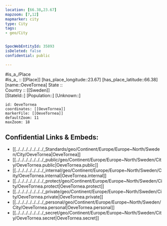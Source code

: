 ```yaml
---
location: [66.38,23.67] 
mapzoom: [7,12] 
mapmarker: city 
type: City
tags:
- geo/City


SpocWebEntityId: 35893
isDeleted: false
confidential: public

---
```

#is_a_/Place  
#is_a_ :: [[Place]] 
[has_place_longitude::23.67] 
[has_place_latitude::66.38] 
[name::OeveTornea] 
State ::  
Country :: [[Sweden]]  
[StateId::] 
[Population::] 
[Unknown::] 


```leaflet
id: OeveTornea
coordinates: [[OeveTornea]] 
markerFile: [[OeveTornea]] 
defaultZoom: 11 
maxZoom: 18
```


## Confidential Links & Embeds: 
- [[../../../../../../../_Standards/geo/Continent/Europe/Europe~North/Sweden/City/OeveTornea|OeveTornea]] 
- [[../../../../../../../_public/geo/Continent/Europe/Europe~North/Sweden/City/OeveTornea.public|OeveTornea.public]] 
- [[../../../../../../../_internal/geo/Continent/Europe/Europe~North/Sweden/City/OeveTornea.internal|OeveTornea.internal]] 
- [[../../../../../../../_protect/geo/Continent/Europe/Europe~North/Sweden/City/OeveTornea.protect|OeveTornea.protect]] 
- [[../../../../../../../_private/geo/Continent/Europe/Europe~North/Sweden/City/OeveTornea.private|OeveTornea.private]] 
- [[../../../../../../../_personal/geo/Continent/Europe/Europe~North/Sweden/City/OeveTornea.personal|OeveTornea.personal]] 
- [[../../../../../../../_secret/geo/Continent/Europe/Europe~North/Sweden/City/OeveTornea.secret|OeveTornea.secret]] 

